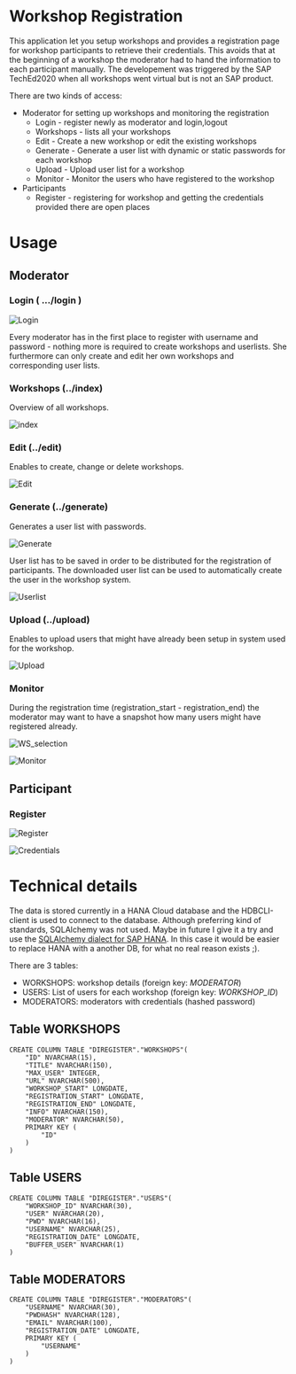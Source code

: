 # Workshop Registration

This application let you setup workshops and provides a registration page for workshop participants to retrieve their credentials.
This avoids that at the beginning of a workshop the moderator had to hand the information to each participant manually. The
developement was triggered by the SAP TechEd2020 when all workshops went virtual but is not an SAP product. 

There are two kinds of access:
* Moderator for setting up workshops and monitoring the registration 
    * Login - register newly as moderator and login,logout
    * Workshops - lists all your workshops 
    * Edit - Create a new workshop or edit the existing workshops
    * Generate - Generate a user list with dynamic or static passwords for each workshop
    * Upload - Upload user list for a workshop 
    * Monitor - Monitor the users who have registered to the workshop
* Participants
    * Register - registering for workshop and getting the credentials provided there are open places
    

# Usage

## Moderator

### Login ( .../login )
![Login](./static/login.jpg) 

Every moderator has in the first place to register with username and password - nothing more is required to create workshops
 and userlists. She furthermore can only create and edit her own workshops and corresponding user lists. 

### Workshops (../index)

Overview of all workshops. 

![index](./static/workshops.jpg) 

### Edit (../edit)

Enables to create, change or delete workshops.

![Edit](./static/edit.jpg)

### Generate (../generate)

Generates a user list with passwords.  

![Generate](./static/generate.jpg)

User list has to be saved in order to be distributed for the registration of participants. 
The downloaded user list can be used to automatically create the user in the workshop system. 

![Userlist](./static/userlist.jpg)

### Upload (../upload)

Enables to upload users that might have already been setup in system used for the workshop.

![Upload](./static/upload.jpg)

### Monitor

During the registration time (registration_start - registration_end) the moderator may want to have a snapshot how many 
users might have registered already. 

![WS_selection](./static/ws_selection.jpg)

![Monitor](./static/monitor_details.jpg)

## Participant

### Register

![Register](./static/register.jpg)

![Credentials](./static/credentials.jpg)







# Technical details
The data is stored currently in a HANA Cloud database and the HDBCLI-client is used to connect to the database. Although
preferring kind of standards, SQLAlchemy was not used. Maybe in future I give it a try and use the
[SQLAlchemy dialect for SAP HANA](https://github.com/SAP/sqlalchemy-hana/blob/master). In this case it would be easier to
replace HANA with a another DB, for what no real reason exists ;).

There are 3 tables: 

* WORKSHOPS: workshop details (foreign key: *MODERATOR*)
* USERS: List of users for each workshop (foreign key: *WORKSHOP_ID*)
* MODERATORS: moderators with credentials (hashed password)

## Table WORKSHOPS
```
CREATE COLUMN TABLE "DIREGISTER"."WORKSHOPS"(
	"ID" NVARCHAR(15),
	"TITLE" NVARCHAR(150),
	"MAX_USER" INTEGER,
	"URL" NVARCHAR(500),
	"WORKSHOP_START" LONGDATE,
	"REGISTRATION_START" LONGDATE,
	"REGISTRATION_END" LONGDATE,
	"INFO" NVARCHAR(150),
	"MODERATOR" NVARCHAR(50),
	PRIMARY KEY (
		"ID"
	)
)
```

## Table USERS
```
CREATE COLUMN TABLE "DIREGISTER"."USERS"(
	"WORKSHOP_ID" NVARCHAR(30),
	"USER" NVARCHAR(20),
	"PWD" NVARCHAR(16),
	"USERNAME" NVARCHAR(25),
	"REGISTRATION_DATE" LONGDATE,
	"BUFFER_USER" NVARCHAR(1)
)
```

## Table MODERATORS
```
CREATE COLUMN TABLE "DIREGISTER"."MODERATORS"(
	"USERNAME" NVARCHAR(30),
	"PWDHASH" NVARCHAR(128),
	"EMAIL" NVARCHAR(100),
	"REGISTRATION_DATE" LONGDATE,
	PRIMARY KEY (
		"USERNAME"
	)
)

```